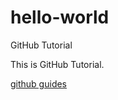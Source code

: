 # hello-world
GitHub Tutorial

This is GitHub Tutorial. 

[github guides](https://guides.github.com/activities/hello-world/)
